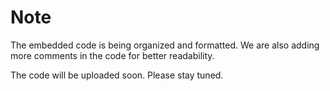 # Note

The embedded code is being organized and formatted. We are also adding more comments in the code for better readability.

The code will be uploaded soon. Please stay tuned.
